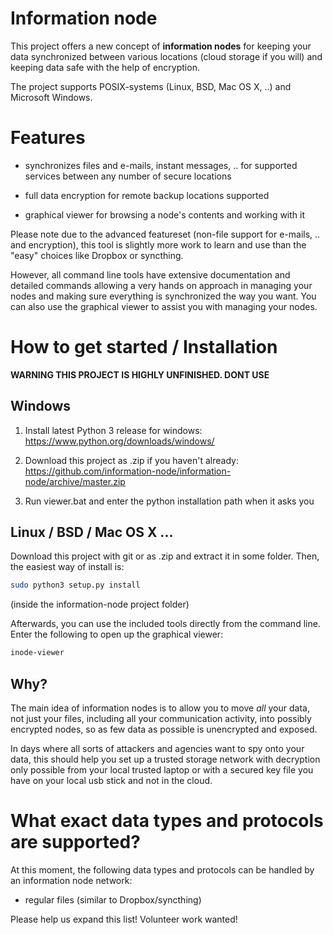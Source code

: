 
# Information node

This project offers a new concept of **information nodes** for keeping your
data synchronized between various locations (cloud storage if you will) and
keeping data safe with the help of encryption.

The project supports POSIX-systems (Linux, BSD, Mac OS X, ..) and Microsoft
Windows.


# Features

- synchronizes files and e-mails, instant messages, .. for supported services
  between any number of secure locations

- full data encryption for remote backup locations supported

- graphical viewer for browsing a node's contents and working with it

Please note due to the advanced featureset (non-file support for e-mails, ..
and encryption), this tool is slightly more work to learn and use than
the "easy" choices like Dropbox or syncthing.

However, all command line tools have extensive documentation and detailed
commands allowing a very hands on approach in managing your nodes and making
sure everything is synchronized the way you want. You can also use the
graphical viewer to assist you with managing your nodes.


# How to get started / Installation

**WARNING THIS PROJECT IS HIGHLY UNFINISHED. DONT USE**

## Windows

1. Install latest Python 3 release for windows: https://www.python.org/downloads/windows/

2. Download this project as .zip if you haven't already: https://github.com/information-node/information-node/archive/master.zip

3. Run viewer.bat and enter the python installation path when it asks you

## Linux / BSD / Mac OS X ...

Download this project with git or as .zip and extract it in some folder.
Then, the easiest way of install is:

```bash
sudo python3 setup.py install
```
(inside the information-node project folder)

Afterwards, you can use the included tools directly from the command line.
Enter the following to open up the graphical viewer:

```bash
inode-viewer
```


## Why?

The main idea of information nodes is to allow you to move *all* your data,
not just your files, including all your communication activity, into
possibly encrypted nodes, so as few data as possible is unencrypted and
exposed.

In days where all sorts of attackers and agencies want to spy onto your
data, this should help you set up a trusted storage network with decryption
only possible from your local trusted laptop or with a secured key file you
have on your local usb stick and not in the cloud.


# What exact data types and protocols are supported?

At this moment, the following data types and protocols can be handled by
an information node network:

* regular files (similar to Dropbox/syncthing)

Please help us expand this list! Volunteer work wanted!

